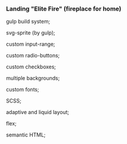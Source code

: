 ### Landing "Elite Fire" (fireplace for home)

gulp build system;

svg-sprite (by gulp);

custom input-range;

custom radio-buttons;

custom checkboxes;

multiple backgrounds;

custom fonts;

SCSS;

adaptive and liquid layout;

flex;

semantic HTML;
